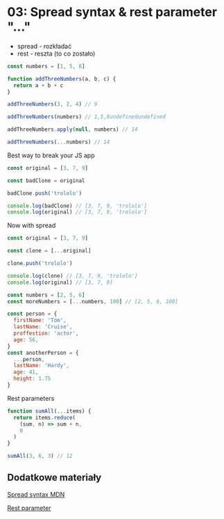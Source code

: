 # 03: Spread syntax & rest parameter "..."
* spread - rozkładać
* rest - reszta (to co zostało)

```js
const numbers = [1, 5, 8]

function addThreeNumbers(a, b, c) {
  return a + b + c
}

addThreeNumbers(3, 2, 4) // 9

addThreeNumbers(numbers) // 1,5,8undefinedundefined

addThreeNumbers.apply(null, numbers) // 14

addThreeNumbers(...numbers) // 14
```

Best way to break your JS app
```js
const original = [3, 7, 9]

const badClone = original

badClone.push('trololo')

console.log(badClone) // [3, 7, 9, 'trololo']
console.log(original) // [3, 7, 9, 'trololo']
```

Now with spread
```js
const original = [3, 7, 9]

const clone = [...original]

clone.push('trololo')

console.log(clone) // [3, 7, 9, 'trololo']
console.log(original) // [3, 7, 9]
```

```js
const numbers = [2, 5, 6]
const moreNumbers = [...numbers, 100] // [2, 5, 6, 100]

const person = {
  firstName: 'Tom',
  lastName: 'Cruise',
  proffestion: 'actor',
  age: 56,
}
const anotherPerson = {
  ...person,
  lastName: 'Hardy',
  age: 41,
  height: 1.75
}
```

Rest parameters
```js
function sumAll(...items) {
  return items.reduce(
    (sum, n) => sum + n,
    0
  )
}

sumAll(3, 6, 3) // 12
```

## Dodatkowe materiały
[Spread syntax MDN](https://developer.mozilla.org/en-US/docs/Web/JavaScript/Reference/Operators/Spread_syntax)

[Rest parameter](https://developer.mozilla.org/en-US/docs/Web/JavaScript/Reference/Functions/rest_parameters)
